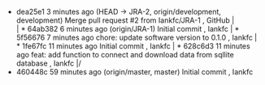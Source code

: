 *   dea25e1 3 minutes ago  (HEAD -> JRA-2, origin/development, development)  Merge pull request #2 from Iankfc/JRA-1 , GitHub
|\
| * 64ab382 6 minutes ago  (origin/JRA-1)  Initial commit , Iankfc
| * 5f56676 7 minutes ago   chore: update software version to 0.1.0 , Iankfc
| * 1fe67fc 11 minutes ago   Initial commit , Iankfc
| * 628c6d3 11 minutes ago   feat: add function to connect and download data from sqllite database , Iankfc
|/
* 460448c 59 minutes ago  (origin/master, master)  Initial commit , Iankfc